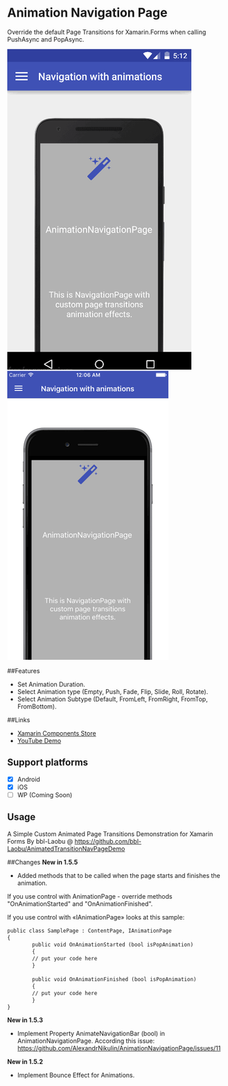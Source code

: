 # Animation Navigation Page
Override the default Page Transitions for Xamarin.Forms when calling PushAsync and PopAsync.

![Android](Gif/Android.gif) ![iOS](Gif/iOS.gif)

##Features
- Set Animation Duration.
- Select Animation type (Empty, Push, Fade, Flip, Slide, Roll, Rotate).
- Select Animation Subtype (Default, FromLeft, FromRight, FromTop, FromBottom).

##Links
- [Xamarin Components Store](https://components.xamarin.com/view/customnavpage)
- [YouTube Demo](https://youtu.be/Re48wHf_7yU)

## Support platforms

- [x] Android
- [x] iOS
- [ ] WP (Coming Soon)

## Usage
A Simple Custom Animated Page Transitions Demonstration for Xamarin Forms By bbl-Laobu @ https://github.com/bbl-Laobu/AnimatedTransitionNavPageDemo


##Changes
**New in 1.5.5**
 
 - Added methods that to be called when the page starts and finishes the animation.
 
If you use control with AnimationPage - override methods "OnAnimationStarted" and "OnAnimationFinished".

If you use control with «IAnimationPage» looks at this sample:

    public class SamplePage : ContentPage, IAnimationPage
    {
            public void OnAnimationStarted (bool isPopAnimation)
            {
            // put your code here
            }
        
            public void OnAnimationFinished (bool isPopAnimation)
            {
            // put your code here
            } 
    }
   
**New in 1.5.3**

- Implement Property AnimateNavigationBar (bool) in AnimationNavigationPage. According this issue: https://github.com/AlexandrNikulin/AnimationNavigationPage/issues/11

**New in 1.5.2**

- Implement Bounce Effect for Animations.

